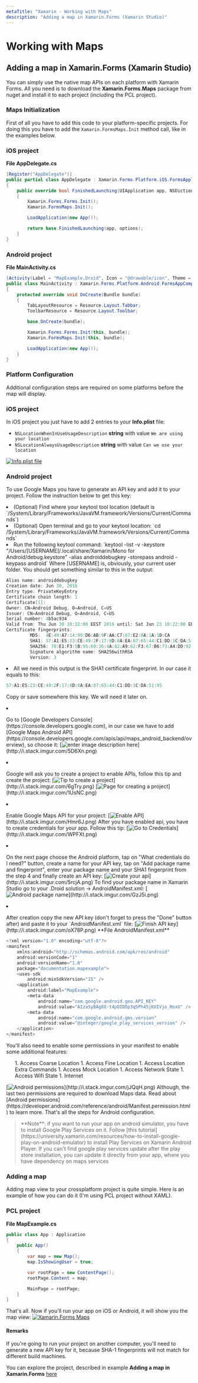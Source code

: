 ```yaml
---
metaTitle: "Xamarin - Working with Maps"
description: "Adding a map in Xamarin.Forms (Xamarin Studio)"
---
```


# Working with Maps



## Adding a map in Xamarin.Forms (Xamarin Studio)


You can simply use the native map APIs on each platform with Xamarin Forms. All you need is to download the **Xamarin.Forms.Maps** package from nuget and install it to each project (including the PCL project).

### Maps Initialization

First of all you have to add this code to your platform-specific projects. For doing this you have to add the `Xamarin.FormsMaps.Init` method call, like in the examples below.

### iOS project

**File AppDelegate.cs**

```cs
[Register("AppDelegate")]
public partial class AppDelegate : Xamarin.Forms.Platform.iOS.FormsApplicationDelegate
{
    public override bool FinishedLaunching(UIApplication app, NSDictionary options)
    {
        Xamarin.Forms.Forms.Init();
        Xamarin.FormsMaps.Init();

        LoadApplication(new App());

        return base.FinishedLaunching(app, options);
    }
}

```

### Android project

**File MainActivity.cs**

```cs
[Activity(Label = "MapExample.Droid", Icon = "@drawable/icon", Theme = "@style/MyTheme", MainLauncher = true, ConfigurationChanges = ConfigChanges.ScreenSize | ConfigChanges.Orientation)]
public class MainActivity : Xamarin.Forms.Platform.Android.FormsAppCompatActivity
{
    protected override void OnCreate(Bundle bundle)
    {
        TabLayoutResource = Resource.Layout.Tabbar;
        ToolbarResource = Resource.Layout.Toolbar;

        base.OnCreate(bundle);

        Xamarin.Forms.Forms.Init(this, bundle);
        Xamarin.FormsMaps.Init(this, bundle);

        LoadApplication(new App());
    }
}

```

### Platform Configuration

Additional configuration steps are required on some platforms before the map will display.

### iOS project

In iOS project you just have to add 2  entries to your **Info.plist** file:

- `NSLocationWhenInUseUsageDescription` **string** with value `We are using your location`
- `NSLocationAlwaysUsageDescription` **string** with value `Can we use your location`

[<img src="http://i.stack.imgur.com/NGmDc.png" alt="Info.plist file" />](http://i.stack.imgur.com/NGmDc.png)

### Android project

To use Google Maps you have to generate an API key and add it to your project.
Follow the instruction below to get this key:

<li>
(Optional) Find where your keytool tool location (default is `/System/Library/Frameworks/JavaVM.framework/Versions/Current/Commands`)
</li>
<li>
(Optional) Open terminal and go to your keytool location:
`cd /System/Library/Frameworks/JavaVM.framework/Versions/Current/Commands`
</li>
<li>
Run the following keytool command:
`keytool -list -v -keystore "/Users/[USERNAME]/.local/share/Xamarin/Mono for Android/debug.keystore" -alias androiddebugkey -storepass android -keypass android`
Where [USERNAME] is, obviously, your current user folder. You should get something similar to this in the output:

```cs
Alias name: androiddebugkey
Creation date: Jun 30, 2016
Entry type: PrivateKeyEntry
Certificate chain length: 1
Certificate[1]:
Owner: CN=Android Debug, O=Android, C=US
Issuer: CN=Android Debug, O=Android, C=US
Serial number: 4b5ac934
Valid from: Thu Jun 30 10:22:00 EEST 2016 until: Sat Jun 23 10:22:00 EEST 2046
Certificate fingerprints:
         MD5:  4E:49:A7:14:99:D6:AB:9F:AA:C7:07:E2:6A:1A:1D:CA
         SHA1: 57:A1:E5:23:CE:49:2F:17:8D:8A:EA:87:65:44:C1:DD:1C:DA:51:95
         SHA256: 70:E1:F3:5B:95:69:36:4A:82:A9:62:F3:67:B6:73:A4:DD:92:95:51:44:E3:4C:3D:9E:ED:99:03:09:9F:90:3F
         Signature algorithm name: SHA256withRSA
         Version: 3

```


</li>
<li>
All we need in this output is the SHA1 certificate fingerprint. In our case it equals to this:

```cs
57:A1:E5:23:CE:49:2F:17:8D:8A:EA:87:65:44:C1:DD:1C:DA:51:95

```


Copy or save somewhere this key. We will need it later on.
</li>
<li>
<p>Go to [Google Developers Console](https://console.developers.google.com), in our case we have to add [Google Maps Android API](https://console.developers.google.com/apis/api/maps_android_backend/overview), so choose it:
[<img src="http://i.stack.imgur.com/5D6Xn.png" alt="enter image description here" />](http://i.stack.imgur.com/5D6Xn.png)</p>
</li>
<li>
<p>Google will ask you to create a project to enable APIs, follow this tip and create the project:
[<img src="http://i.stack.imgur.com/6gTry.png" alt="Tip to create a project" />](http://i.stack.imgur.com/6gTry.png)
[<img src="http://i.stack.imgur.com/1UsNC.png" alt="Page for creating a project" />](http://i.stack.imgur.com/1UsNC.png)</p>
</li>
<li>
<p>Enable Google Maps API for your project:
[<img src="http://i.stack.imgur.com/Hmr6J.png" alt="Enable API" />](http://i.stack.imgur.com/Hmr6J.png)
After you have enabled api, you have to create credentials for your app. Follow this tip:
[<img src="http://i.stack.imgur.com/WPFXt.png" alt="Go to Credentials" />](http://i.stack.imgur.com/WPFXt.png)</p>
</li>
<li>
<p>On the next page choose the Android platform, tap on "What credentials do I need?" button, create a name for your API key, tap on "Add package name and fingerprint", enter your package name and your SHA1 fingerprint from the step 4 and finally create an API key:
[<img src="http://i.stack.imgur.com/5rcjA.png" alt="Create your api" />](http://i.stack.imgur.com/5rcjA.png)
To find your package name in Xamarin Studio go to your .Droid solution -> AndroidManifest.xml:
[<img src="http://i.stack.imgur.com/GzJ5i.png" alt="Android package name" />](http://i.stack.imgur.com/GzJ5i.png)</p>
</li>
<li>
<p>After creation copy the new API key (don't forget to press the "Done" button after) and paste it to your `AndroidManifest.xml` file:
[<img src="http://i.stack.imgur.com/oX78P.png" alt="Finish API key" />](http://i.stack.imgur.com/oX78P.png)
**File AndroidManifest.xml**</p>

```cs
<?xml version="1.0" encoding="utf-8"?>
<manifest
    xmlns:android="http://schemas.android.com/apk/res/android"
    android:versionCode="1"
    android:versionName="1.0"
    package="documentation.mapexample">
    <uses-sdk
        android:minSdkVersion="15" />
    <application
        android:label="MapExample">
        <meta-data
            android:name="com.google.android.geo.API_KEY"
            android:value="AIzaSyBAg8X-t4pOIDDp3q5Ph45jKUIVjo_RnxU" />
        <meta-data
            android:name="com.google.android.gms.version"
            android:value="@integer/google_play_services_version" />
    </application>
</manifest>        

```


You'll also need to enable some permissions in your manifest to enable some additional features:
<ul>
1. Access Coarse Location
1. Access Fine Location
1. Access Location Extra Commands
1. Access Mock Location
1. Access Network State
1. Access Wifi State
1. Internet
</ul>
<p>[<img src="http://i.stack.imgur.com/jJQqH.png" alt="Android permissions" />](http://i.stack.imgur.com/jJQqH.png)
Although, the last two permissions are required to download Maps data. Read about [Android permissions](https://developer.android.com/reference/android/Manifest.permission.html) to learn more. That's all the steps for Android configuration.</p>
<blockquote>
**Note**: if you want to run your app on android simulator, you have to install Google Play Services on it. Follow [this tutorial](https://university.xamarin.com/resources/how-to-install-google-play-on-android-emulator) to install Play Services on Xamarin Android Player. If you can't find google play services update after the play store installation, you can update it directly from your app, where you have dependency on maps services
</blockquote>
</li>

### Adding a map

Adding map view to your crossplatform project is quite simple. Here is an example of how you can do it (I'm using PCL project without XAML).

### PCL project

**File MapExample.cs**

```cs
public class App : Application
{
    public App()
    {
        var map = new Map();
        map.IsShowingUser = true;

        var rootPage = new ContentPage();
        rootPage.Content = map;

        MainPage = rootPage;
    }
}

```

That's all. Now if you'll run your app on iOS or Android, it will show you the map view:
[<img src="http://i.stack.imgur.com/7tEiq.jpg" alt="Xamarin.Forms Maps" />](http://i.stack.imgur.com/7tEiq.jpg)



#### Remarks


If you're going to run your project on another computer, you'll need to generate a new API key for it, because SHA-1 fingerprints will not match for different build machines.

You can explore the project, described in example **Adding a map in Xamarin.Forms** [here](https://github.com/Saratsin/Xamrin.Forms.Maps.SimpleExample)

